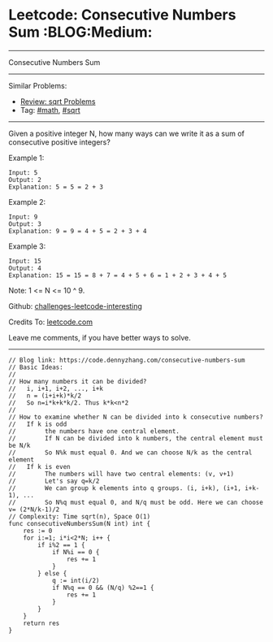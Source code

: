 # Leetcode: Consecutive Numbers Sum     :BLOG:Medium:


---

Consecutive Numbers Sum  

---

Similar Problems:  
-   [Review: sqrt Problems](https://code.dennyzhang.com/review-sqrt)
-   Tag: [#math](https://code.dennyzhang.com/tag/math), [#sqrt](https://code.dennyzhang.com/tag/sqrt)

---

Given a positive integer N, how many ways can we write it as a sum of consecutive positive integers?  

Example 1:  

    Input: 5
    Output: 2
    Explanation: 5 = 5 = 2 + 3

Example 2:  

    Input: 9
    Output: 3
    Explanation: 9 = 9 = 4 + 5 = 2 + 3 + 4

Example 3:  

    Input: 15
    Output: 4
    Explanation: 15 = 15 = 8 + 7 = 4 + 5 + 6 = 1 + 2 + 3 + 4 + 5

Note: 1 <= N <= 10 ^ 9.  

Github: [challenges-leetcode-interesting](https://github.com/DennyZhang/challenges-leetcode-interesting/tree/master/consecutive-numbers-sum)  

Credits To: [leetcode.com](https://leetcode.com/problems/consecutive-numbers-sum/description/)  

Leave me comments, if you have better ways to solve.  

---

    // Blog link: https://code.dennyzhang.com/consecutive-numbers-sum
    // Basic Ideas:
    //
    // How many numbers it can be divided?
    //   i, i+1, i+2, ..., i+k
    //   n = (i+i+k)*k/2
    //   So n=i*k+k*k/2. Thus k*k<n*2
    //
    // How to examine whether N can be divided into k consecutive numbers?
    //   If k is odd
    //        the numbers have one central element.
    //        If N can be divided into k numbers, the central element must be N/k
    //        So N%k must equal 0. And we can choose N/k as the central element
    //   If k is even
    //        The numbers will have two central elements: (v, v+1)
    //        Let's say q=k/2
    //        We can group k elements into q groups. (i, i+k), (i+1, i+k-1), ...
    //        So N%q must equal 0, and N/q must be odd. Here we can choose v= (2*N/k-1)/2
    // Complexity: Time sqrt(n), Space O(1)
    func consecutiveNumbersSum(N int) int {
        res := 0
        for i:=1; i*i<2*N; i++ {
            if i%2 == 1 {
                if N%i == 0 {
                    res += 1
                }
            } else {
                q := int(i/2)
                if N%q == 0 && (N/q) %2==1 {
                    res += 1
                }
            }
        }
        return res
    }